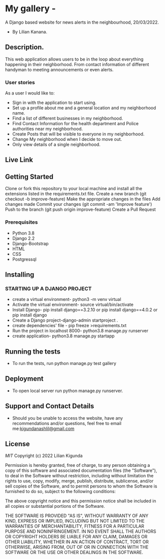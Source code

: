 # My gallery - 
A Django based  website for news alerts in the neighbourhood, 20/03/2022.
* By Lilian Kanana.


## Description.
This  web application  allows users to be in the loop about everything happening in their neighborhood. From contact information of different handyman to meeting announcements or even alerts. 

### User stories
As a user I would like to:

* Sign in with the application to start using.
* Set up a profile about me and a general location and my neighborhood name.
* Find a list of different businesses in my neighborhood.
* Find Contact Information for the health department and Police authorities near my neighborhood.
* Create Posts that will be visible to everyone in my neighborhood.
* Change My neighborhood when I decide to move out.
* Only view details of a single neighborhood.


## Live Link



## Getting Started
Clone or fork this repository to your local machine and install all the extensions listed in the requirements.txt file.
Create a new branch (git checkout -b improve-feature)
Make the appropriate changes in the files
Add changes made
Commit your changes (git commit -am 'Improve feature')
Push to the branch (git push origin improve-feature)
Create a Pull Request


### Prerequisites
* Python 3.8
* Django 2.2
* Django-Bootstrap
* HTML
* CSS
* Postgressql


## Installing
### STARTING UP A DJANGO PROJECT
 * create a virtual environment- python3 -m venv virtual
 * Activate the virtual environment- source virtual/bin/activate
 * Install Django- pip install django==3.2.10 or pip install django==4.0.2 or  pip install django
* Create a Django project-django-admin startproject <project name> .
* create dependencies' file - pip freeze >requirements.txt
* Run the project in localhost 8000- python3.8 manage.py runserver
* create application- python3.8 manage.py startapp <app name>


## Running the tests

* To run the tests, run python manage.py test gallery

## Deployment

* To open local server run python manage.py runserver.

## Support and Contact Details
* Should you be unable to access the website, have any recommendations and/or questions, feel free to email me:kigundanashlil@gmail.com

## License

*MIT* Copyright (c) 2022 Lilian Kigunda

Permission is hereby granted, free of charge, to any person obtaining a copy
of this software and associated documentation files (the "Software"), to deal
in the Software without restriction, including without limitation the rights
to use, copy, modify, merge, publish, distribute, sublicense, and/or sell
copies of the Software, and to permit persons to whom the Software is
furnished to do so, subject to the following conditions:

The above copyright notice and this permission notice shall be included in all
copies or substantial portions of the Software.

THE SOFTWARE IS PROVIDED "AS IS", WITHOUT WARRANTY OF ANY KIND, EXPRESS OR
IMPLIED, INCLUDING BUT NOT LIMITED TO THE WARRANTIES OF MERCHANTABILITY,
FITNESS FOR A PARTICULAR PURPOSE AND NONINFRINGEMENT. IN NO EVENT SHALL THE
AUTHORS OR COPYRIGHT HOLDERS BE LIABLE FOR ANY CLAIM, DAMAGES OR OTHER
LIABILITY, WHETHER IN AN ACTION OF CONTRACT, TORT OR OTHERWISE, ARISING FROM,
OUT OF OR IN CONNECTION WITH THE SOFTWARE OR THE USE OR OTHER DEALINGS IN THE
SOFTWARE.
